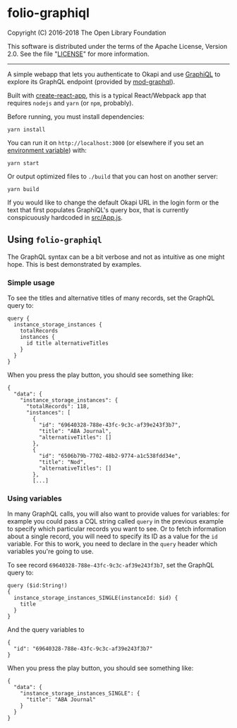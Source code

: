 # folio-graphiql

Copyright (C) 2016-2018 The Open Library Foundation

This software is distributed under the terms of the Apache License,
Version 2.0. See the file "[LICENSE](LICENSE)" for more information.

----

A simple webapp that lets you authenticate to Okapi and use [GraphiQL](https://github.com/graphql/graphiql) to explore its GraphQL endpoint (provided by [mod-graphql](https://github.com/folio-org/mod-graphql)).

Built with [create-react-app](https://github.com/facebook/create-react-app), this is a typical React/Webpack app that requires `nodejs` and `yarn` (or `npm`, probably).

Before running, you must install dependencies:
```
yarn install
```

You can run it on `http://localhost:3000` (or elsewhere if you set an [environment variable](https://github.com/facebook/create-react-app/blob/master/packages/react-scripts/template/README.md#advanced-configuration)) with:
```
yarn start
```

Or output optimized files to `./build` that you can host on another server:
```
yarn build
```

If you would like to change the default Okapi URL in the login form or the text that first populates GraphiQL's query box, that is currently conspicuously hardcoded in [src/App.js](src/App.js).


## Using `folio-graphiql`

The GraphQL syntax can be a bit verbose and not as intuitive as one might hope. This is best demonstrated by examples.

### Simple usage

To see the titles and alternative titles of many records, set the GraphQL query to:
```
query {
  instance_storage_instances {
    totalRecords
    instances {
      id title alternativeTitles
    }
  }
}
```
When you press the play button, you should see something like:
```
{
  "data": {
    "instance_storage_instances": {
      "totalRecords": 118,
      "instances": [
        {
          "id": "69640328-788e-43fc-9c3c-af39e243f3b7",
          "title": "ABA Journal",
          "alternativeTitles": []
        },
        {
          "id": "6506b79b-7702-48b2-9774-a1c538fdd34e",
          "title": "Nod",
          "alternativeTitles": []
        },
        [...]
```

### Using variables

In many GraphQL calls, you will also want to provide values for variables: for example you could pass a CQL string called `query` in the previous example to specify which particular records you want to see. Or to fetch information about a single record, you will need to specify its ID as a value for the `id` variable. For this to work, you need to declare in the `query` header which variables you're going to use.

To see record `69640328-788e-43fc-9c3c-af39e243f3b7`, set the GraphQL query to:
```
query ($id:String!)
{
  instance_storage_instances_SINGLE(instanceId: $id) {
    title
  }
}
```
And the query variables to
```
{
  "id": "69640328-788e-43fc-9c3c-af39e243f3b7"
}
```
When you press the play button, you should see something like:
```
{
  "data": {
    "instance_storage_instances_SINGLE": {
      "title": "ABA Journal"
    }
  }
}
```
